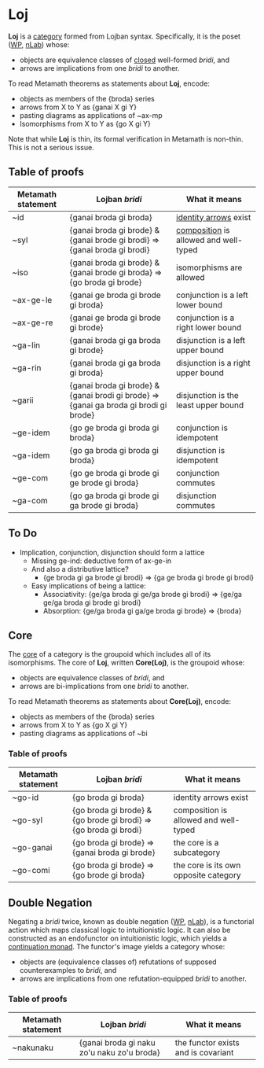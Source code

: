 # **Loj**

**Loj** is a [category](https://en.wikipedia.org/wiki/Category_theory) formed
from Lojban syntax. Specifically, it is the poset
([WP](https://en.wikipedia.org/wiki/Partially_ordered_set),
[nLab](https://ncatlab.org/nlab/show/partial+order)) whose:

* objects are equivalence classes of
  [closed](https://en.wikipedia.org/wiki/Free_variables_and_bound_variables) well-formed *bridi*, and
* arrows are implications from one *bridi* to another.

To read Metamath theorems as statements about **Loj**, encode:

* objects as members of the {broda} series
* arrows from X to Y as {ganai X gi Y}
* pasting diagrams as applications of ~ax-mp
* Isomorphisms from X to Y as {go X gi Y}

Note that while **Loj** is thin, its formal verification in Metamath is
non-thin. This is not a serious issue.

## Table of proofs

Metamath statement | Lojban *bridi* | What it means
---|---|---
~id | {ganai broda gi broda} | [identity arrows](https://ncatlab.org/nlab/show/identity%20morphism) exist
~syl | {ganai broda gi brode} & {ganai brode gi brodi} => {ganai broda gi brodi} | [composition](https://ncatlab.org/nlab/show/composition) is allowed and well-typed
~iso | {ganai broda gi brode} & {ganai brode gi broda} => {go broda gi brode} | isomorphisms are allowed
~ax-ge-le | {ganai ge broda gi brode gi broda} | conjunction is a left lower bound
~ax-ge-re | {ganai ge broda gi brode gi brode} | conjunction is a right lower bound
~ga-lin | {ganai broda gi ga broda gi brode} | disjunction is a left upper bound
~ga-rin | {ganai broda gi ga broda gi broda} | disjunction is a right upper bound
~garii | {ganai broda gi brode} & {ganai brodi gi brode} => {ganai ga broda gi brodi gi brode} | disjunction is the least upper bound
~ge-idem | {go ge broda gi broda gi broda} | conjunction is idempotent
~ga-idem | {go ga broda gi broda gi broda} | disjunction is idempotent
~ge-com | {go ge broda gi brode gi ge brode gi broda} | conjunction commutes
~ga-com | {go ga broda gi brode gi ga brode gi broda} | disjunction commutes

## To Do

* Implication, conjunction, disjunction should form a lattice
  * Missing ge-ind: deductive form of ax-ge-in
  * And also a distributive lattice?
    * {ge broda gi ga brode gi brodi} => {ga ge broda gi brode gi brodi}
  * Easy implications of being a lattice:
    * Associativity: {ge/ga broda gi ge/ga brode gi brodi}
      => {ge/ga ge/ga broda gi brode gi brodi}
    * Absorption: {ge/ga broda gi ga/ge broda gi brode} => {broda}

## Core

The [core](https://ncatlab.org/nlab/show/core+groupoid) of a category is the
groupoid which includes all of its isomorphisms. The core of **Loj**, written
**Core(Loj)**, is the groupoid whose:

* objects are equivalence classes of *bridi*, and
* arrows are bi-implications from one *bridi* to another.

To read Metamath theorems as statements about **Core(Loj)**, encode:

* objects as members of the {broda} series
* arrows from X to Y as {go X gi Y}
* pasting diagrams as applications of ~bi

### Table of proofs

Metamath statement | Lojban *bridi* | What it means
---|---|---
~go-id | {go broda gi broda} | identity arrows exist
~go-syl | {go broda gi brode} & {go brode gi brodi} => {go broda gi brodi} | composition is allowed and well-typed
~go-ganai | {go broda gi brode} => {ganai broda gi brode} | the core is a subcategory
~go-comi | {go broda gi brode} => {go brode gi broda} | the core is its own opposite category

## Double Negation

Negating a *bridi* twice, known as double negation
([WP](https://en.wikipedia.org/wiki/Double-negation_translation),
[nLab](https://ncatlab.org/nlab/show/double+negation+translation)), is a
functorial action which maps classical logic to intuitionistic logic. It can
also be constructed as an endofunctor on intuitionistic logic, which yields a
[continuation monad](https://ncatlab.org/nlab/show/continuation+monad). The
functor's image yields a category whose:

* objects are (equivalence classes of) refutations of supposed counterexamples
  to *bridi*, and
* arrows are implications from one refutation-equipped *bridi* to another.

### Table of proofs

Metamath statement | Lojban *bridi* | What it means
---|---|---
~nakunaku | {ganai broda gi naku zo'u naku zo'u broda} | the functor exists and is covariant
